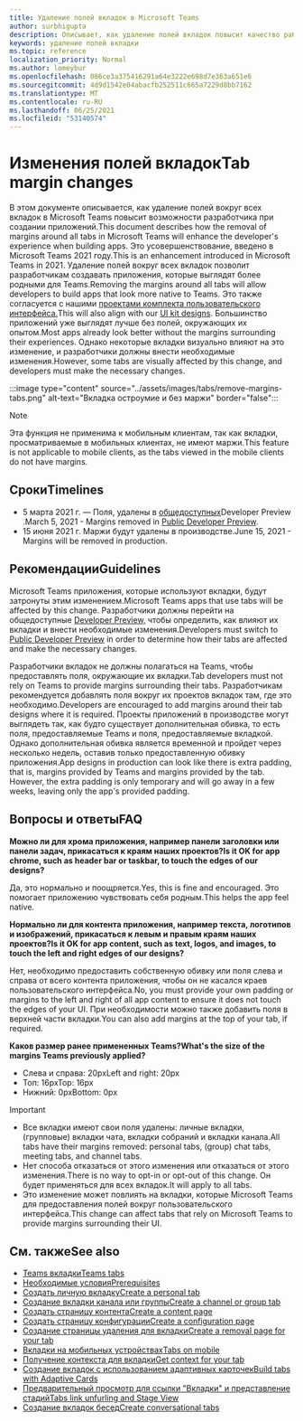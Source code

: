 ```yaml
---
title: Удаление полей вкладок в Microsoft Teams
author: surbhigupta
description: Описывает, как удаление полей вкладок повысит качество работы разработчика.
keywords: удаление полей вкладки
ms.topic: reference
localization_priority: Normal
ms.author: lomeybur
ms.openlocfilehash: 086ce3a375416291a64e3222e698d7e363a651e6
ms.sourcegitcommit: 4d9d1542e04abacfb252511c665a7229d8bb7162
ms.translationtype: MT
ms.contentlocale: ru-RU
ms.lasthandoff: 06/25/2021
ms.locfileid: "53140574"
---
```

# <a name="tab-margin-changes"></a><span data-ttu-id="eb2f4-104">Изменения полей вкладок</span><span class="sxs-lookup"><span data-stu-id="eb2f4-104">Tab margin changes</span></span>

<span data-ttu-id="eb2f4-105">В этом документе описывается, как удаление полей вокруг всех вкладок в Microsoft Teams повысит возможности разработчика при создании приложений.</span><span class="sxs-lookup"><span data-stu-id="eb2f4-105">This document describes how the removal of margins around all tabs in Microsoft Teams will enhance the developer's experience when building apps.</span></span> <span data-ttu-id="eb2f4-106">Это усовершенствование, введено в Microsoft Teams 2021 году.</span><span class="sxs-lookup"><span data-stu-id="eb2f4-106">This is an enhancement introduced in Microsoft Teams in 2021.</span></span>
<span data-ttu-id="eb2f4-107">Удаление полей вокруг всех вкладок позволит разработчикам создавать приложения, которые выглядят более родными для Teams.</span><span class="sxs-lookup"><span data-stu-id="eb2f4-107">Removing the margins around all tabs will allow developers to build apps that look more native to Teams.</span></span> <span data-ttu-id="eb2f4-108">Это также согласуется с нашими [проектами комплекта пользовательского интерфейса.](~/tabs/design/tabs.md)</span><span class="sxs-lookup"><span data-stu-id="eb2f4-108">This will also align with our [UI kit designs](~/tabs/design/tabs.md).</span></span> <span data-ttu-id="eb2f4-109">Большинство приложений уже выглядят лучше без полей, окружающих их опытом.</span><span class="sxs-lookup"><span data-stu-id="eb2f4-109">Most apps already look better without the margins surrounding their experiences.</span></span> <span data-ttu-id="eb2f4-110">Однако некоторые вкладки визуально влияют на это изменение, и разработчики должны внести необходимые изменения.</span><span class="sxs-lookup"><span data-stu-id="eb2f4-110">However, some tabs are visually affected by this change, and developers must make the necessary changes.</span></span>

:::image type="content" source="../assets/images/tabs/remove-margins-tabs.png" alt-text="Вкладка остроумие и без маржи" border="false":::

> [!NOTE]
> <span data-ttu-id="eb2f4-112">Эта функция не применима к мобильным клиентам, так как вкладки, просматриваемые в мобильных клиентах, не имеют маржи.</span><span class="sxs-lookup"><span data-stu-id="eb2f4-112">This feature is not applicable to mobile clients, as the tabs viewed in the mobile clients do not have margins.</span></span> 

## <a name="timelines"></a><span data-ttu-id="eb2f4-113">Сроки</span><span class="sxs-lookup"><span data-stu-id="eb2f4-113">Timelines</span></span>

* <span data-ttu-id="eb2f4-114">5 марта 2021 г. — Поля, удалены в [общедоступных](~/resources/dev-preview/developer-preview-intro.md)Developer Preview .</span><span class="sxs-lookup"><span data-stu-id="eb2f4-114">March 5, 2021 - Margins removed in [Public Developer Preview](~/resources/dev-preview/developer-preview-intro.md).</span></span>
* <span data-ttu-id="eb2f4-115">15 июня 2021 г. Маржи будут удалены в производстве.</span><span class="sxs-lookup"><span data-stu-id="eb2f4-115">June 15, 2021 - Margins will be removed in production.</span></span>

## <a name="guidelines"></a><span data-ttu-id="eb2f4-116">Рекомендации</span><span class="sxs-lookup"><span data-stu-id="eb2f4-116">Guidelines</span></span>

<span data-ttu-id="eb2f4-117">Microsoft Teams приложения, которые используют вкладки, будут затронуты этим изменением.</span><span class="sxs-lookup"><span data-stu-id="eb2f4-117">Microsoft Teams apps that use tabs will be affected by this change.</span></span> <span data-ttu-id="eb2f4-118">Разработчики должны перейти на общедоступные [Developer Preview,](~/resources/dev-preview/developer-preview-intro.md) чтобы определить, как влияют их вкладки и внести необходимые изменения.</span><span class="sxs-lookup"><span data-stu-id="eb2f4-118">Developers must switch to [Public Developer Preview](~/resources/dev-preview/developer-preview-intro.md) in order to determine how their tabs are affected and make the necessary changes.</span></span>

<span data-ttu-id="eb2f4-119">Разработчики вкладок не должны полагаться на Teams, чтобы предоставлять поля, окружающие их вкладки.</span><span class="sxs-lookup"><span data-stu-id="eb2f4-119">Tab developers must not rely on Teams to provide margins surrounding their tabs.</span></span> <span data-ttu-id="eb2f4-120">Разработчикам рекомендуется добавлять поля вокруг их проектов вкладок там, где это необходимо.</span><span class="sxs-lookup"><span data-stu-id="eb2f4-120">Developers are encouraged to add margins around their tab designs where it is required.</span></span> <span data-ttu-id="eb2f4-121">Проекты приложений в производстве могут выглядеть так, как будто существует дополнительная обивка, то есть поля, предоставляемые Teams и поля, предоставляемые вкладкой. Однако дополнительная обивка является временной и пройдет через несколько недель, оставив только предоставленную обивку приложения.</span><span class="sxs-lookup"><span data-stu-id="eb2f4-121">App designs in production can look like there is extra padding, that is, margins provided by Teams and margins provided by the tab. However, the extra padding is only temporary and will go away in a few weeks, leaving only the app's provided padding.</span></span>

## <a name="faq"></a><span data-ttu-id="eb2f4-122">Вопросы и ответы</span><span class="sxs-lookup"><span data-stu-id="eb2f4-122">FAQ</span></span>

<span data-ttu-id="eb2f4-123">**Можно ли для хрома приложения, например панели заголовки или панели задач, прикасаться к краям наших проектов?**</span><span class="sxs-lookup"><span data-stu-id="eb2f4-123">**Is it OK for app chrome, such as header bar or taskbar, to touch the edges of our designs?**</span></span>

<span data-ttu-id="eb2f4-124">Да, это нормально и поощряется.</span><span class="sxs-lookup"><span data-stu-id="eb2f4-124">Yes, this is fine and encouraged.</span></span> <span data-ttu-id="eb2f4-125">Это помогает приложению чувствовать себя родным.</span><span class="sxs-lookup"><span data-stu-id="eb2f4-125">This helps the app feel native.</span></span>

<span data-ttu-id="eb2f4-126">**Нормально ли для контента приложения, например текста, логотипов и изображений, прикасаться к левым и правым краям наших проектов?**</span><span class="sxs-lookup"><span data-stu-id="eb2f4-126">**Is it OK for app content, such as text, logos, and images, to touch the left and right edges of our designs?**</span></span>

<span data-ttu-id="eb2f4-127">Нет, необходимо предоставить собственную обивку или поля слева и справа от всего контента приложения, чтобы он не касался краев пользовательского интерфейса.</span><span class="sxs-lookup"><span data-stu-id="eb2f4-127">No, you must provide your own padding or margins to the left and right of all app content to ensure it does not touch the edges of your UI.</span></span> <span data-ttu-id="eb2f4-128">При необходимости можно также добавить поля в верхней части вкладки.</span><span class="sxs-lookup"><span data-stu-id="eb2f4-128">You can also add margins at the top of your tab, if required.</span></span>

<span data-ttu-id="eb2f4-129">**Каков размер ранее примененных Teams?**</span><span class="sxs-lookup"><span data-stu-id="eb2f4-129">**What's the size of the margins Teams previously applied?**</span></span>

* <span data-ttu-id="eb2f4-130">Слева и справа: 20px</span><span class="sxs-lookup"><span data-stu-id="eb2f4-130">Left and right: 20px</span></span>
* <span data-ttu-id="eb2f4-131">Топ: 16px</span><span class="sxs-lookup"><span data-stu-id="eb2f4-131">Top: 16px</span></span>
* <span data-ttu-id="eb2f4-132">Нижний: 0px</span><span class="sxs-lookup"><span data-stu-id="eb2f4-132">Bottom: 0px</span></span>

> [!IMPORTANT]
> * <span data-ttu-id="eb2f4-133">Все вкладки имеют свои поля удалены: личные вкладки, (групповые) вкладки чата, вкладки собраний и вкладки канала.</span><span class="sxs-lookup"><span data-stu-id="eb2f4-133">All tabs have their margins removed: personal tabs, (group) chat tabs, meeting tabs, and channel tabs.</span></span>
> * <span data-ttu-id="eb2f4-134">Нет способа отказаться от этого изменения или отказаться от этого изменения.</span><span class="sxs-lookup"><span data-stu-id="eb2f4-134">There is no way to opt-in or opt-out of this change.</span></span> <span data-ttu-id="eb2f4-135">Он будет применяться для всех вкладок.</span><span class="sxs-lookup"><span data-stu-id="eb2f4-135">It will apply to all tabs.</span></span>
> * <span data-ttu-id="eb2f4-136">Это изменение может повлиять на вкладки, которые Microsoft Teams для предоставления полей вокруг пользовательского интерфейса.</span><span class="sxs-lookup"><span data-stu-id="eb2f4-136">This change can affect tabs that rely on Microsoft Teams to provide margins surrounding their UI.</span></span>

## <a name="see-also"></a><span data-ttu-id="eb2f4-137">См. также</span><span class="sxs-lookup"><span data-stu-id="eb2f4-137">See also</span></span>

* [<span data-ttu-id="eb2f4-138">Teams вкладки</span><span class="sxs-lookup"><span data-stu-id="eb2f4-138">Teams tabs</span></span>](~/tabs/what-are-tabs.md)
* [<span data-ttu-id="eb2f4-139">Необходимые условия</span><span class="sxs-lookup"><span data-stu-id="eb2f4-139">Prerequisites</span></span>](~/tabs/how-to/tab-requirements.md)
* [<span data-ttu-id="eb2f4-140">Создать личную вкладку</span><span class="sxs-lookup"><span data-stu-id="eb2f4-140">Create a personal tab</span></span>](~/tabs/how-to/create-personal-tab.md)
* [<span data-ttu-id="eb2f4-141">Создание вкладки канала или группы</span><span class="sxs-lookup"><span data-stu-id="eb2f4-141">Create a channel or group tab</span></span>](~/tabs/how-to/create-channel-group-tab.md)
* [<span data-ttu-id="eb2f4-142">Создать страницу контента</span><span class="sxs-lookup"><span data-stu-id="eb2f4-142">Create a content page</span></span>](~/tabs/how-to/create-tab-pages/content-page.md)
* [<span data-ttu-id="eb2f4-143">Создать страницу конфигурации</span><span class="sxs-lookup"><span data-stu-id="eb2f4-143">Create a configuration page</span></span>](~/tabs/how-to/create-tab-pages/configuration-page.md)
* [<span data-ttu-id="eb2f4-144">Создание страницы удаления для вкладки</span><span class="sxs-lookup"><span data-stu-id="eb2f4-144">Create a removal page for your tab</span></span>](~/tabs/how-to/create-tab-pages/removal-page.md)
* [<span data-ttu-id="eb2f4-145">Вкладки на мобильных устройствах</span><span class="sxs-lookup"><span data-stu-id="eb2f4-145">Tabs on mobile</span></span>](~/tabs/design/tabs-mobile.md)
* [<span data-ttu-id="eb2f4-146">Получение контекста для вкладки</span><span class="sxs-lookup"><span data-stu-id="eb2f4-146">Get context for your tab</span></span>](~/tabs/how-to/access-teams-context.md)
* [<span data-ttu-id="eb2f4-147">Создание вкладок с использованием адаптивных карточек</span><span class="sxs-lookup"><span data-stu-id="eb2f4-147">Build tabs with Adaptive Cards</span></span>](~/tabs/how-to/build-adaptive-card-tabs.md)
* [<span data-ttu-id="eb2f4-148">Предварительный просмотр для ссылки "Вкладки" и представление стадий</span><span class="sxs-lookup"><span data-stu-id="eb2f4-148">Tabs link unfurling and Stage View</span></span>](~/tabs/tabs-link-unfurling.md)
* [<span data-ttu-id="eb2f4-149">Создание вкладок бесед</span><span class="sxs-lookup"><span data-stu-id="eb2f4-149">Create conversational tabs</span></span>](~/tabs/how-to/conversational-tabs.md)
